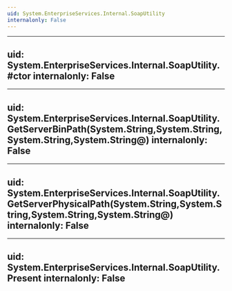 ```yaml
---
uid: System.EnterpriseServices.Internal.SoapUtility
internalonly: False
---
```


---
uid: System.EnterpriseServices.Internal.SoapUtility.#ctor
internalonly: False
---

---
uid: System.EnterpriseServices.Internal.SoapUtility.GetServerBinPath(System.String,System.String,System.String,System.String@)
internalonly: False
---

---
uid: System.EnterpriseServices.Internal.SoapUtility.GetServerPhysicalPath(System.String,System.String,System.String,System.String@)
internalonly: False
---

---
uid: System.EnterpriseServices.Internal.SoapUtility.Present
internalonly: False
---
